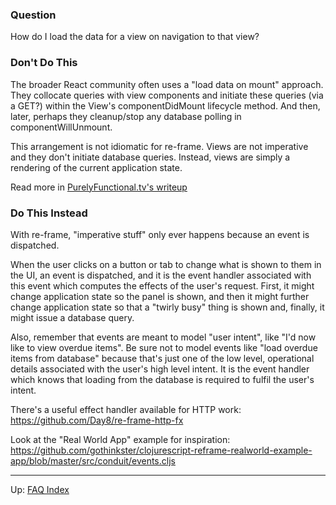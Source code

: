### Question

How do I load the data for a view on navigation to that view? 

### Don't Do This 

The broader React community often uses a "load data on mount" approach. They 
collocate queries with view components and initiate these queries (via a GET?)
within the View's componentDidMount lifecycle method. And then, later, perhaps they
cleanup/stop any database polling in componentWillUnmount.

This arrangement is not idiomatic for re-frame. Views are not imperative 
and they don't initiate database queries. Instead, views are simply a rendering of the 
current application state. 

Read more in [PurelyFunctional.tv's writeup](https://purelyfunctional.tv/article/react-vs-re-frame/)

### Do This Instead 

With re-frame, "imperative stuff" only ever happens because an event 
is dispatched. 

When the user clicks on a button or tab to change what is shown 
to them in the UI, an event is dispatched, and it is 
the event handler associated with this event which computes the 
effects of the user's request. First, it might change application 
state so the panel is shown, and then it might further change 
application state so that a "twirly busy" thing is shown and, 
finally, it might issue a database query.

Also, remember that events are meant to model "user intent", like 
"I'd now like to view overdue items". Be sure not to model events like
"load overdue items from database" because that's just one of the 
low level, operational details associated with the user's high level intent.
It is the event handler which knows that loading from the database is required 
to fulfil the user's intent.

There's a useful effect handler available for HTTP work:
https://github.com/Day8/re-frame-http-fx

Look at the "Real World App" example for inspiration: 
https://github.com/gothinkster/clojurescript-reframe-realworld-example-app/blob/master/src/conduit/events.cljs


***

Up:  [FAQ Index](README.md)&nbsp;&nbsp;&nbsp;&nbsp;&nbsp;&nbsp;


<!-- START doctoc generated TOC please keep comment here to allow auto update -->
<!-- DON'T EDIT THIS SECTION, INSTEAD RE-RUN doctoc TO UPDATE -->
<!-- END doctoc generated TOC please keep comment here to allow auto update -->

